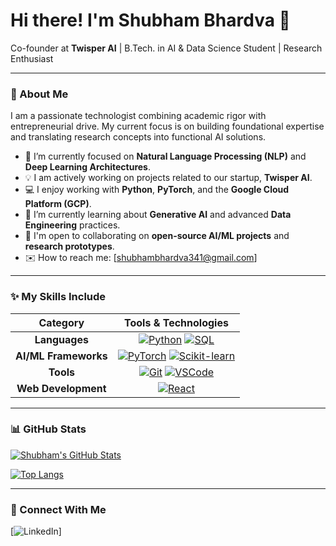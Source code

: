 
# Hi there! I'm Shubham Bhardva 👋

Co-founder at **Twisper AI** | B.Tech. in AI & Data Science Student | Research Enthusiast

---

### 🚀 About Me

I am a passionate technologist combining academic rigor with entrepreneurial drive. My current focus is on building foundational expertise and translating research concepts into functional AI solutions.

-   🧠 I’m currently focused on **Natural Language Processing (NLP)** and **Deep Learning Architectures**.
-   💡 I am actively working on projects related to our startup, **Twisper AI**.
-   💻 I enjoy working with **Python**, **PyTorch**, and the **Google Cloud Platform (GCP)**.
-   🌱 I’m currently learning about **Generative AI** and advanced **Data Engineering** practices.
-   🤝 I'm open to collaborating on **open-source AI/ML projects** and **research prototypes**.
-   ✉️ How to reach me: [shubhambhardva341@gmail.com]

---

### ✨ My Skills Include

| Category | Tools & Technologies |
| :---: | :---: |
| **Languages** | [![Python](https://img.shields.io/badge/Python-3776AB?style=for-the-badge&logo=python&logoColor=white)](https://www.python.org) [![SQL](https://img.shields.io/badge/SQL-4479A1?style=for-the-badge&logo=mysql&logoColor=white)](https://www.mysql.com/) |
| **AI/ML Frameworks** | [![PyTorch](https://img.shields.io/badge/PyTorch-EE4C2C?style=for-the-badge&logo=pytorch&logoColor=white)](https://pytorch.org/) [![Scikit-learn](https://img.shields.io/badge/scikit--learn-F7931E?style=for-the-badge&logo=scikit-learn&logoColor=white)](https://scikit-learn.org/stable/) |
| **Tools** | [![Git](https://img.shields.io/badge/Git-F05032?style=for-the-badge&logo=git&logoColor=white)](https://git-scm.com/) [![VSCode](https://img.shields.io/badge/VS_Code-007ACC?style=for-the-badge&logo=visual-studio-code&logoColor=white)](https://code.visualstudio.com/) |
| **Web Development** | [![React](https://img.shields.io/badge/React-61DAFB?style=for-the-badge&logo=react&logoColor=black)](https://reactjs.org/) |

---

### 📊 GitHub Stats

[![Shubham's GitHub Stats](https://github-readme-stats.vercel.app/api?username=shubhambhardva&show_icons=true&theme=dark&hide_border=true&count_private=true)](https://github.com/anuraghazra/github-readme-stats)

[![Top Langs](https://github-readme-stats.vercel.app/api/top-langs/?username=shubhambhardva&layout=compact&theme=dark&hide_border=true)](https://github.com/anuraghazra/github-readme-stats)

---

### 🔗 Connect With Me

[![LinkedIn](www.linkedin.com/in/shubham-b-1bb752239)]
